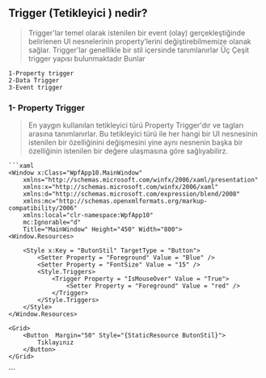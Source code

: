## Trigger (Tetikleyici ) nedir?

> Trigger'lar temel olarak istenilen bir event (olay) gerçekleştiğinde belirlenen UI nesnelerinin property’lerini değiştirebilmemize olanak sağlar. Trigger'lar genellikle bir stil içersinde tanımlanırlar
> Üç Çeşit trigger yapısı bulunmaktadır Bunlar

    1-Property trigger 
    2-Data Trigger 
    3-Event trigger 
 
 ### 1- Property Trigger ###
 > En yaygın kullanılan tetikleyici türü Property Trigger'dır ve <Trigger></trigger> tagları arasına tanımlanırlar.  Bu tetikleyici türü ile her hangi bir UI nesnesinin istenilen bir özelliğinini değişmesini yine aynı nesnenin başka bir özelliğinin istenilen bir değere ulaşmasına göre sağlıyabilirz.
    
    ```xaml
    <Window x:Class="WpfApp10.MainWindow"
        xmlns="http://schemas.microsoft.com/winfx/2006/xaml/presentation"
        xmlns:x="http://schemas.microsoft.com/winfx/2006/xaml"
        xmlns:d="http://schemas.microsoft.com/expression/blend/2008"
        xmlns:mc="http://schemas.openxmlformats.org/markup-compatibility/2006"
        xmlns:local="clr-namespace:WpfApp10"
        mc:Ignorable="d"
        Title="MainWindow" Height="450" Width="800">
    <Window.Resources>

        <Style x:Key = "ButonStil" TargetType = "Button">
            <Setter Property = "Foreground" Value = "Blue" />
            <Setter Property = "FontSize" Value = "15" />
            <Style.Triggers>
                <Trigger Property = "IsMouseOver" Value = "True">
                    <Setter Property = "Foreground" Value = "red" />
                </Trigger>
            </Style.Triggers>
        </Style>
    </Window.Resources>
    
    <Grid>
        <Button  Margin="50" Style="{StaticResource ButonStil}">
            Tıklayınız
        </Button>
    </Grid>
</Window>
```

